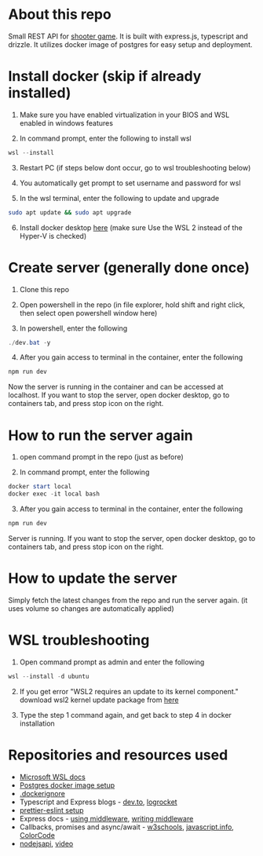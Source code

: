 # About this repo

Small REST API for [shooter game](https://github.com/piotr-grzegorzek/shadowlands-the-rescue). It is built with express.js, typescript and drizzle. It utilizes docker image of postgres for easy setup and deployment.

# Install docker (skip if already installed)

1. Make sure you have enabled virtualization in your BIOS and WSL enabled in windows features

2. In command prompt, enter the following to install wsl
```powershell
wsl --install
```

3. Restart PC (if steps below dont occur, go to wsl troubleshooting below)

4. You automatically get prompt to set username and password for wsl

5. In the wsl terminal, enter the following to update and upgrade
```bash
sudo apt update && sudo apt upgrade
```

6. Install docker desktop [here](https://www.docker.com/products/docker-desktop/) (make sure Use the WSL 2 instead of the Hyper-V is checked)

# Create server (generally done once)

1. Clone this repo

2. Open powershell in the repo (in file explorer, hold shift and right click, then select open powershell window here)

3. In powershell, enter the following
```powershell
./dev.bat -y
```

4. After you gain access to terminal in the container, enter the following
```bash
npm run dev
```

Now the server is running in the container and can be accessed at localhost. If you want to stop the server, open docker desktop, go to containers tab, and press stop icon on the right.

# How to run the server again

1. open command prompt in the repo (just as before)

2. In command prompt, enter the following
```powershell
docker start local
docker exec -it local bash
```

3. After you gain access to terminal in the container, enter the following
```bash
npm run dev
```

Server is running. If you want to stop the server, open docker desktop, go to containers tab, and press stop icon on the right.

# How to update the server

Simply fetch the latest changes from the repo and run the server again. (it uses volume so changes are automatically applied)

# WSL troubleshooting

1. Open command prompt as admin and enter the following
```powershell
wsl --install -d ubuntu
```
2. If you get error "WSL2 requires an update to its kernel component." download wsl2 kernel update package from [here](https://docs.microsoft.com/en-us/windows/wsl/install-manual#step-4---download-the-linux-kernel-update-package)

3. Type the step 1 command again, and get back to step 4 in docker installation

# Repositories and resources used

- [Microsoft WSL docs](https://learn.microsoft.com/en-us/windows/wsl/setup/environment)
- [Postgres docker image setup](https://stackoverflow.com/questions/38713597/create-table-in-postgresql-docker-image)
- [.dockerignore](https://github.com/borjapazr/express-typescript-skeleton/blob/main/.dockerignore)
- Typescript and Express blogs - [dev.to](https://dev.to/wizdomtek/typescript-express-building-robust-apis-with-nodejs-1fln), [logrocket](https://blog.logrocket.com/how-to-set-up-node-typescript-express/)
- [prettier-eslint setup](https://marketplace.visualstudio.com/items?itemName=rvest.vs-code-prettier-eslint)
- Express docs - [using middleware](https://expressjs.com/en/guide/using-middleware.html), [writing middleware](https://expressjs.com/en/guide/writing-middleware.html)
- Callbacks, promises and async/await - [w3schools](https://www.w3schools.com/js/js_callback.asp), [javascript.info](https://javascript.info/async), [ColorCode](https://www.youtube.com/watch?v=QSqc6MMS6Fk)
- [nodejsapi](https://github.com/another-coder4life/nodejsapi), [video](https://www.youtube.com/watch?v=9alCkObbDJc&t=442s)

